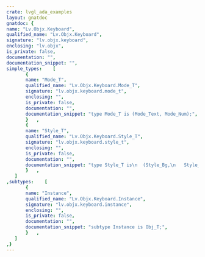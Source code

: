 ```yaml
---
crate: lvgl_ada_examples
layout: gnatdoc
gnatdoc: {
name: "Lv.Objx.Keyboard",
qualified_name: "Lv.Objx.Keyboard",
signature: "lv.objx.keyboard",
enclosing: "lv.objx",
is_private: false,
documentation: "",
documentation_snippet: "",
simple_types:    [
       {
       name: "Mode_T",
       qualified_name: "Lv.Objx.Keyboard.Mode_T",
       signature: "lv.objx.keyboard.mode_t",
       enclosing: "",
       is_private: false,
       documentation: "",
       documentation_snippet: "type Mode_T is (Mode_Text, Mode_Num);",
       }   ,
       {
       name: "Style_T",
       qualified_name: "Lv.Objx.Keyboard.Style_T",
       signature: "lv.objx.keyboard.style_t",
       enclosing: "",
       is_private: false,
       documentation: "",
       documentation_snippet: "type Style_T is\n  (Style_Bg,\n   Style_Btn_Rel,\n   Style_Btn_Pr,\n   Style_Btn_Tgl_Rel,\n   Style_Btn_Tgl_Pr,\n   Style_Btn_Ina);",
       }   ,
   ]
,subtypes:    [
       {
       name: "Instance",
       qualified_name: "Lv.Objx.Keyboard.Instance",
       signature: "lv.objx.keyboard.instance",
       enclosing: "",
       is_private: false,
       documentation: "",
       documentation_snippet: "subtype Instance is Obj_T;",
       }   ,
   ]
,}
---
```

